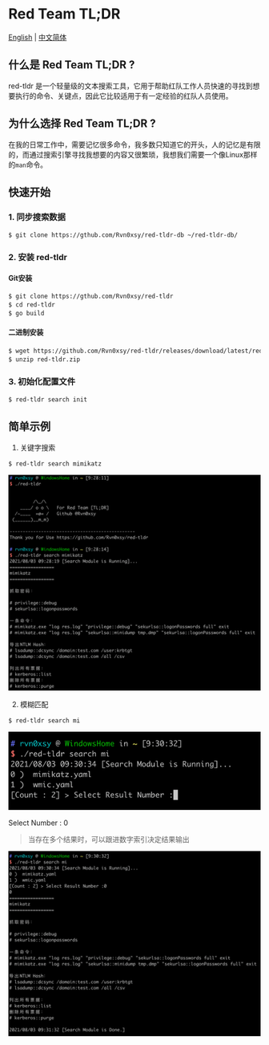 # Red Team TL;DR

[English](./README.md) | [中文简体](./README-zh.md)

## 什么是 Red Team TL;DR ?

red-tldr 是一个轻量级的文本搜索工具，它用于帮助红队工作人员快速的寻找到想要执行的命令、关键点，因此它比较适用于有一定经验的红队人员使用。

## 为什么选择 Red Team TL;DR ?

在我的日常工作中，需要记忆很多命令，我多数只知道它的开头，人的记忆是有限的，而通过搜索引擎寻找我想要的内容又很繁琐，我想我们需要一个像Linux那样的`man`命令。


## 快速开始

### 1. 同步搜索数据

```bash
$ git clone https://gthub.com/Rvn0xsy/red-tldr-db ~/red-tldr-db/
```

### 2. 安装 red-tldr

#### Git安装

```bash
$ git clone https://gthub.com/Rvn0xsy/red-tldr
$ cd red-tldr
$ go build
```

#### 二进制安装

```bash
$ wget https://github.com/Rvn0xsy/red-tldr/releases/download/latest/red-tldr.zip
$ unzip red-tldr.zip
```
### 3. 初始化配置文件

```bash
$ red-tldr search init
```

## 简单示例

1. 关键字搜索

```bash
$ red-tldr search mimikatz
```

![search-mimikatz](./images/img_1.png)

2. 模糊匹配

```bash
$ red-tldr search mi
```

![Fuzzy-match](./images/img_2.png)

Select Number : 0

> 当存在多个结果时，可以跟进数字索引决定结果输出

![Select-Number](./images/img_3.png)